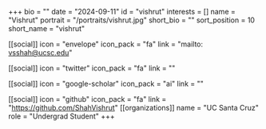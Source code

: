 +++
bio = "" 
date = "2024-09-11" 
id = "vishrut" 
interests = [] 
name = "Vishrut" 
portrait = "/portraits/vishrut.jpg" 
short_bio = "" 
sort_position = 10
 short_name = "vishrut" 

[[social]] 
    icon = "envelope" 
    icon_pack = "fa" 
    link = "mailto: vsshah@ucsc.edu"

 [[social]] 
    icon = "twitter" 
    icon_pack = "fa" 
    link = "" 

[[social]] 
    icon = "google-scholar" 
    icon_pack = "ai" 
    link = "" 

[[social]] 
    icon = "github" 
    icon_pack = "fa" 
    link = "https://github.com/ShahVishrut" 
[[organizations]] 
     name = "UC Santa Cruz" 
      role = "Undergrad Student" 
+++